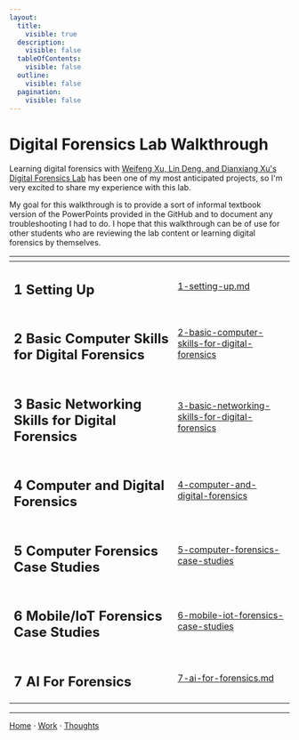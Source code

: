 ```yaml
---
layout:
  title:
    visible: true
  description:
    visible: false
  tableOfContents:
    visible: false
  outline:
    visible: false
  pagination:
    visible: false
---
```


# Digital Forensics Lab Walkthrough

Learning digital forensics with [Weifeng Xu, Lin Deng, and Dianxiang Xu's Digital Forensics Lab](https://github.com/frankwxu/digital-forensics-lab) has been one of my most anticipated projects, so I'm very excited to share my experience with this lab.&#x20;

My goal for this walkthrough is to provide a sort of informal textbook version of the PowerPoints provided in the GitHub and to document any troubleshooting I had to do. I hope that this walkthrough can be of use for other students who are reviewing the lab content or learning digital forensics by themselves.

<table data-view="cards"><thead><tr><th></th><th data-hidden data-card-target data-type="content-ref"></th></tr></thead><tbody><tr><td><h2>1 Setting Up</h2></td><td><a href="1-setting-up.md">1-setting-up.md</a></td></tr><tr><td><h2>2 Basic Computer Skills for Digital Forensics</h2></td><td><a href="2-basic-computer-skills-for-digital-forensics/">2-basic-computer-skills-for-digital-forensics</a></td></tr><tr><td><h2>3 Basic Networking Skills for Digital Forensics</h2></td><td><a href="3-basic-networking-skills-for-digital-forensics/">3-basic-networking-skills-for-digital-forensics</a></td></tr><tr><td><h2>4 Computer and Digital Forensics</h2></td><td><a href="4-computer-and-digital-forensics/">4-computer-and-digital-forensics</a></td></tr><tr><td><h2>5 Computer Forensics Case Studies</h2></td><td><a href="5-computer-forensics-case-studies/">5-computer-forensics-case-studies</a></td></tr><tr><td><h2>6 Mobile/IoT Forensics Case Studies</h2></td><td><a href="6-mobile-iot-forensics-case-studies/">6-mobile-iot-forensics-case-studies</a></td></tr><tr><td><h2>7 AI For Forensics</h2></td><td><a href="7-ai-for-forensics.md">7-ai-for-forensics.md</a></td></tr></tbody></table>

***

[Home](https://app.gitbook.com/o/0kO27okC5uVB9ALX3rho/s/036xtfEIzcEdGegONXWM/) ⋅ [Work](https://app.gitbook.com/o/0kO27okC5uVB9ALX3rho/s/WaFS755Q4sf02CxLcghQ/) ⋅ [Thoughts](https://app.gitbook.com/o/0kO27okC5uVB9ALX3rho/s/s4QQPMntQ25hmJToKSOu/)
